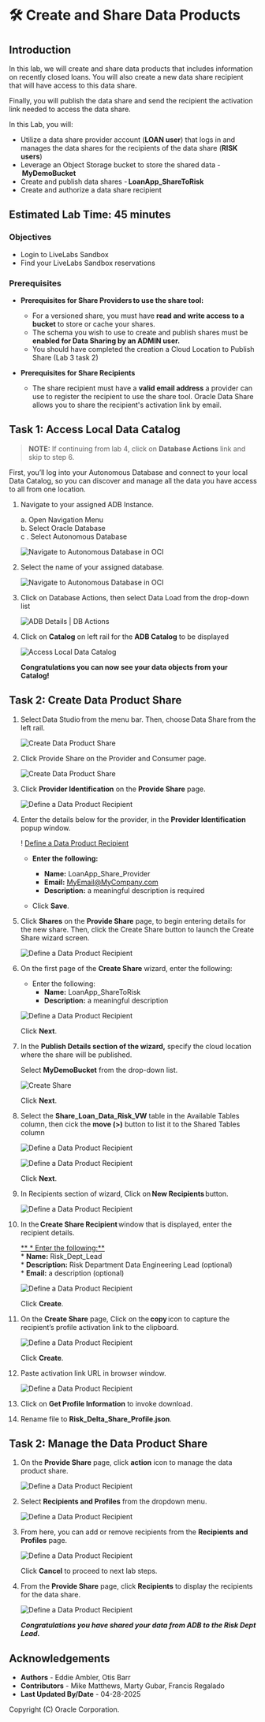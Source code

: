 # 🛠️ Create and Share Data Products

## Introduction

In this lab, we will create and share data products that includes information on recently closed loans.  You will also create a new data share recipient that will have access to this data share.

Finally, you will publish the data share and send the recipient the activation link needed to access the data share.

In this Lab, you will:

* Utilize a data share provider account (**LOAN user**) that logs in and manages the data shares for the recipients of the data share (**RISK users**)
* Leverage an Object Storage bucket to store the shared data - **MyDemoBucket**
* Create and publish data shares - **LoanApp\_ShareToRisk**
* Create and authorize a data share recipient

## Estimated Lab Time: 45 minutes

### Objectives
   * Login to LiveLabs Sandbox
   * Find your LiveLabs Sandbox reservations

### Prerequisites

   * **Prerequisites for Share Providers to use the share tool:**
      * For a versioned share, you must have **read and write access to a bucket** to store or cache your shares.
      * The schema you wish to use to create and publish shares must be **enabled for Data Sharing by an ADMIN user.**
      * You should have completed the creation a Cloud Location to Publish Share (Lab 3 task 2)

   * **Prerequisites for Share Recipients**
      * The share recipient must have a **valid email address** a provider can use to register the recipient to use the share tool. Oracle Data Share allows you to share the recipient's activation link by email.

## Task 1: Access Local Data Catalog

>**NOTE:** If continuing from lab 4, click on **Database Actions** link and skip to step 6.

First, you’ll log into your Autonomous Database and connect to your local Data Catalog, so you can discover and manage all the data you have access to all from one location.

1. Navigate to your assigned ADB Instance.

    a. Open Navigation Menu  
    b. Select Oracle Database  
c   . Select Autonomous Database  

    ![Navigate to Autonomous Database in OCI](./images/navigate-to-adb.png " ")  

1. Select the name of your assigned database.  

    ![Navigate to Autonomous Database in OCI](./images/oci-adb-select.png " ")

1. Click on Database Actions, then select Data Load from the drop-down list  

    ![ADB Details | DB Actions](./images/adb-details--dbactions.png " ")  

1. Click on **Catalog** on left rail for the **ADB Catalog** to be displayed  

    ![Access Local Data Catalog](./images/access-local-data-catalog-4.png "Access Local Data Catalog")  

    **Congratulations you can now see your data objects from your Catalog!**  

## Task 2: Create Data Product Share

1. Select Data Studio from the menu bar. Then, choose Data Share from the left rail.

   ![Create Data Product Share](./images/select-data-share.png "Create Data Product Share")

1. Click Provide Share on the Provider and Consumer page. 

   ![Create Data Product Share](./images/select-provider-share.png "Create Data Product Share")

1. Click **Provider Identification** on the **Provide Share** page.

   ![Define a Data Product Recipient](./images/set-provider-id.png "Define a Data Product Recipient")

1. Enter the details below for the provider, in the **Provider Identification** popup window.

   ! [Define a Data Product Recipient](./images/define-data-product-share-recipient-5.png "Define a Data Product Recipient")

      * **Enter the following:**
         * **Name:** LoanApp\_Share\_Provider
         * **Email:** MyEmail@MyCompany.com
         * **Description:** a meaningful description is required

      * Click **Save**.

1. Click **Shares** on the **Provide Share** page, to begin entering details for the new share.  Then, click the Create Share button to launch the Create Share wizard screen.

   ![Define a Data Product Recipient](./images/define-data-product-share-recipient-6.png "Define a Data Product Recipient")

1. On the first page of the **Create Share** wizard, enter the following:

      * Enter the following:
         *  **Name:** LoanApp\_ShareToRisk
         *  **Description:** a meaningful description

   ![Define a Data Product Recipient](./images/create-share-general-risk.png "Define a Data Product Recipient")

   Click **Next**.

1. In the **Publish Details section of the wizard,** specify the cloud location where the share will be published.

   Select **MyDemoBucket** from the drop-down list.

   ![Create Share](./images/create-share-bucket.png "Define a Data Product Recipient")

   Click **Next**.

1. Select the **Share\_Loan\_Data\_Risk\_VW** table in the Available Tables column, then cick the **move (>)** button to list it to the Shared Tables column

   ![Define a Data Product Recipient](./images/create-share-select-table-risk.png "Define a Data Product Recipient")

   ![Define a Data Product Recipient](./images/select-items-for-share.png "Define a Data Product Recipient")

   Click **Next**.

1. In Recipients section of wizard, Click on **New Recipients** button.

   ![Define a Data Product Recipient](./images/define-data-product-share-recipient-10.png "Define a Data Product Recipient")

1. In the **Create Share Recipient** window that is displayed, enter the recipient details.

      <u>** * Enter the following:** </u>  
         *  **Name:** Risk\_Dept\_Lead  
         *  **Description:** Risk Department Data Engineering Lead (optional)  
         *  **Email:** a description (optional)  

   ![Define a Data Product Recipient](./images/create-share-recipient-risk.png "Define a Data Product Recipient")

   Click **Create**.

1. On the **Create Share** page, Click on the **copy** icon to capture the recipient’s profile activation link to the clipboard. 

   ![Define a Data Product Recipient](./images/create-risk-recipient.png "Define a Data Product Recipient")

   Click **Create**.

1. Paste activation link URL in browser window.

   ![Define a Data Product Recipient](./images/paste-activation-link-in-window.png "Define a Data Product Recipient")

1. Click on **Get Profile Information** to invoke download.

1. Rename file to **Risk\_Delta\_Share\_Profile.json**.

## Task 2: Manage the Data Product Share

   1. On the **Provide Share** page, click **action** icon to manage the data product share.

      ![Define a Data Product Recipient](./images/manage-data-product-share-risk-1.png "Define a Data Product Recipient")

   2. Select **Recipients and Profiles** from the dropdown menu.

      ![Define a Data Product Recipient](./images/manage-data-product-share-risk-2.png "Define a Data Product Recipient")

   3. From here, you can add or remove recipients from the **Recipients and Profiles** page.

      ![Define a Data Product Recipient](./images/manage-data-product-share-risk-3.png "Define a Data Product Recipient")

      Click **Cancel** to proceed to next lab steps.

   4. From the **Provide Share** page, click **Recipients** to display the recipients for the data share.

      ![Define a Data Product Recipient](./images/create-risk-dept-recipient.png "Define a Data Product Recipient")

      ***Congratulations you have shared your data from ADB to the Risk Dept Lead.***  

## Acknowledgements

   * **Authors** - Eddie Ambler, Otis Barr
   * **Contributors** - Mike Matthews, Marty Gubar, Francis Regalado
   * **Last Updated By/Date** - 04-28-2025

Copyright (C) Oracle Corporation.

